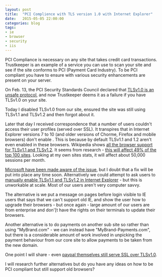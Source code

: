```yaml
---
layout: post
title:  "PCI Complience with TLS version 1.0 with Internet Explorer"
date:   2015-05-05 22:00:00
categories: blog
tags: 
- ie
- browser
- security
- iis
---
```


PCI Compliance is necessary on any site that takes credit card transactions. Trustkeeper is an example of a service you can use to scan your site and see if the site conforms to PCI (Payment Card Industry). To be PCI compliant you have to ensure with various security enhancements are present on your server. 

On Feb. 13, the PCI Security Standards Council declared that <a href="https://www.pcisecuritystandards.org/documents/Migrating_from_SSL_Early_TLS_Information%20Supplement_v1.pdf">TLSv1.0 is an unsafe protocol</a>, and now Trustkeeper deems it as a failure if you have TLSv1.0 on your site.
<!--break-->
Today I disabled TLSv1.0 from our site, ensured the site was still using TLSv1.1 and TLSv1.2 and then forgot about it.

Later that day I received correspondence that a number of users couldn't access their user profiles (served over SSL). It transpires that in Internet Explorer versions 7 to 10 (and older versions of Chorme, Firefox and mobile browsers) don't enable . This is because by default TLSv1.1 and 1.2 aren't even enabled in these browsers. Wikipedia shows <a href="http://en.wikipedia.org/wiki/Transport_Layer_Security#browsersTSL">all the browser support for TLSv1.1 and TLSv1.2</a>. It seems from research - <a href="https://zmap.io/sslv3/">this will affect 49% of the top 100 sites</a>. Looking at my own sites stats, it will affect about 50,000 sessions per month.

<a href="https://connect.microsoft.com/IE/feedbackdetail/view/1305639/">Microsoft have been made aware of the issue</a>, but I doubt that a fix will be put into place any time soon. Alternatively we could attempt to ask users to <a href="http://blogs.msdn.com/b/kaushal/archive/2011/10/02/support-for-ssl-tls-protocols-on-windows.aspx">manually enable TLSv1.1 and TLSv1.2 in Internet Explorer</a> - but this is unworkable at scale. Most of our users aren't very computer savvy.

The alternative is we put a message on pages before login visible to IE users that says that we can't support old IE, and show the user how to upgrade their browsers - but once again - large amount of our users are from enterprise and don'[t have the rights on their terminals to update their browsers.

Another alternative is to do payments on another sub site so rather than using "MyBrand.com" - we can instead have "MyBrand-Payments.com", but there is a considerable amount of work involved in unpicking the payment behaviour from our core site to allow payments to be taken from the new domain.

One point I will share - even <a href="https://www.ssllabs.com/ssltest/analyze.html?d=paypal.com">paypal themselves still serve SSL over TLSv1.0</a>.

I will research further alternatives but do you have any ideas on how to be PCI compliant but still support old browsers?


